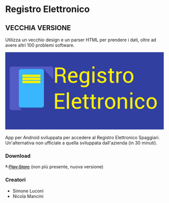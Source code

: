 # Registro Elettronico #

## VECCHIA VERSIONE ##
Utilizza un vecchio design e un parser HTML per prendere i dati, oltre ad avere altri 100 problemi software.

![Banner.jpg](https://github.com/simoneluconi/RegistroElettronico-Android-Old/raw/master/PSD/Banner.jpg)

App per Android sviluppata per accedere al Registro Elettronico Spaggiari. Un'alternativa non ufficiale a quella sviluppata dall'azienda (in 30 minuti).

### Download ###
~~* [Play Store](https://play.google.com/store/apps/details?id=com.sharpdroid.registroelettronico&hl=it)~~ (non più presente, nuova versione)

### Creatori ###

* Simone Luconi
* Nicola Mancini
